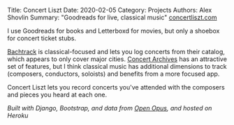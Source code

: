 Title: Concert Liszt
Date: 2020-02-05
Category: Projects
Authors: Alex Shovlin
Summary: "Goodreads for live, classical music"
[concertliszt.com](https://www.concertliszt.com)

I use Goodreads for books and Letterboxd for movies, but only a shoebox for concert ticket stubs.

[Bachtrack](https://bachtrack.com/) is classical-focused and lets you log concerts from their catalog, which appears to only cover major cities. [Concert Archives](https://www.concertarchives.org/) has an attractive set of features, but I think classical music has additional dimensions to track (composers, conductors, soloists) and benefits from a more focused app.

Concert Liszt lets you record concerts you've attended with the composers and pieces you heard at each one. 

*Built with Django, Bootstrap, and data from [Open Opus](https://openopus.org/), and hosted on Heroku*